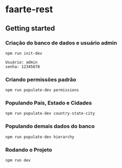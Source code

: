 # faarte-rest

## Getting started

### Criação do banco de dados e usuário admin

```
npm run init-dev
```

```
Usuário: admin
senha: 12345678
```

### Criando permissões padrão
```
npm run populate-dev permissions
```

### Populando País, Estado e Cidades
```
npm run populate-dev country-state-city
```

### Populando demais dados do banco
```
npm run populate-dev hierarchy
```

### Rodando o Projeto
```
npm run dev
```
